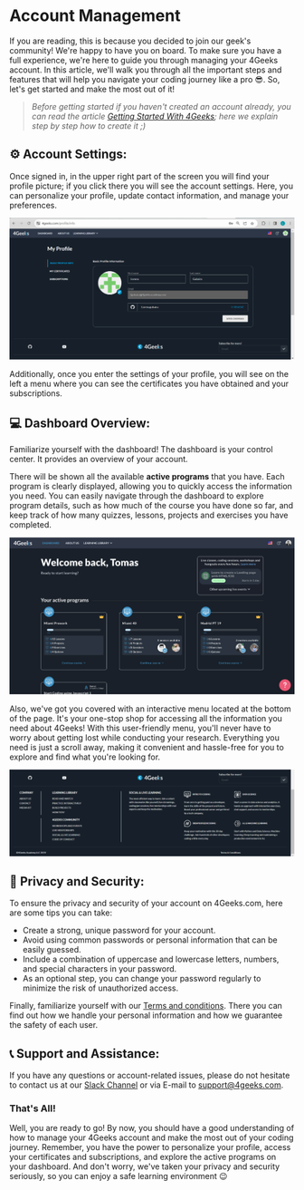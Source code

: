 # Account Management

If you are reading, this is because you decided to join our geek's community! We're happy to have you on board. To make sure you have a full experience, we're here to guide you through managing your 4Geeks account. In this article, we'll walk you through all the important steps and features that will help you navigate your coding journey like a pro 😎. So, let's get started and make the most out of it!

> *Before getting started if you haven't created an account already, you can read the article [Getting Started With 4Geeks](url); here we explain step by step how to create it ;)*

## ⚙️ Account Settings:

Once signed in, in the upper right part of the screen you will find your profile picture; if you click there you will see the account settings. Here, you can personalize your profile, update contact information, and manage your preferences.

![profile](../images/my.profile.png)

Additionally, once you enter the settings of your profile, you will see on the left a menu where you can see the certificates you have obtained and your subscriptions.

## 💻 Dashboard Overview:

Familiarize yourself with the dashboard! The dashboard is your control center. It provides an overview of your account.

There will be shown all the available **active programs** that you have. Each program is clearly displayed, allowing you to quickly access the information you need. You can easily navigate through the dashboard to explore program details, such as how much of the course you have done so far, and keep track of how many quizzes, lessons, projects and exercises you have completed.

![dashboard](../images/dashboard.png)

Also, we've got you covered with an interactive menu located at the bottom of the page. It's your one-stop shop for accessing all the information you need about 4Geeks! With this user-friendly menu, you'll never have to worry about getting lost while conducting your research. Everything you need is just a scroll away, making it convenient and hassle-free for you to explore and find what you're looking for.

![interactive menu](../images/interactive.menu.png)

## 🔐 Privacy and Security:

To ensure the privacy and security of your account on 4Geeks.com, here are some tips you can take:
- Create a strong, unique password for your account.
- Avoid using common passwords or personal information that can be easily guessed.
- Include a combination of uppercase and lowercase letters, numbers, and special characters in your password.
- As an optional step, you can change your password regularly to minimize the risk of unauthorized access.

Finally, familiarize yourself with our [Terms and conditions](https://4geeks.com/terms-and-conditions). There you can find out how we handle your personal information and how we guarantee the safety of each user.

## 📞 Support and Assistance:

If you have any questions or account-related issues, please do not hesitate to contact us at our [Slack Channel](https://4geeksacademy.slack.com/) or via E-mail to support@4geeks.com.

### That's All!

Well, you are ready to go! By now, you should have a good understanding of how to manage your 4Geeks account and make the most out of your coding journey. Remember, you have the power to personalize your profile, access your certificates and subscriptions, and explore the active programs on your dashboard. And don't worry, we've taken your privacy and security seriously, so you can enjoy a safe learning environment 😉





